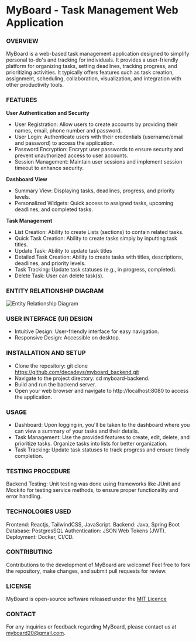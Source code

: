 # MyBoard - Task Management Web Application

### OVERVIEW
MyBoard is a web-based task management application designed to simplify personal to-do's and tracking for individuals. 
It provides a user-friendly platform for organizing tasks, setting deadlines, tracking progress, and prioritizing activities.
It typically offers features such as task creation, assignment, scheduling, collaboration, visualization, and integration 
with other productivity tools.

### FEATURES

**User Authentication and Security**

- User Registration: Allow users to create accounts by providing their names, email, phone number and password.
- User Login: Authenticate users with their credentials (username/email and password) to access the application.
- Password Encryption: Encrypt user passwords to ensure security and prevent unauthorized access to user accounts.
- Session Management: Maintain user sessions and implement session timeout to enhance security.

**Dashboard View**

- Summary View: Displaying tasks, deadlines, progress, and priority levels.
- Personalized Widgets: Quick access to assigned tasks, upcoming deadlines, and completed tasks.

**Task Management**

- List Creation: Ability to create Lists (sections) to contain related tasks.
- Quick Task Creation: Ability to create tasks simply by inputting task titles.
- Update Task: Ability to update task titles
- Detailed Task Creation: Ability to create tasks with titles, descriptions, deadlines, and priority levels.
- Task Tracking: Update task statuses (e.g., in progress, completed).
- Delete Task: User can delete task(s).

### ENTITY RELATIONSHIP DIAGRAM

![Entity Relationship Diagram](/Users/decagon/Downloads/erd.png)

### USER INTERFACE (UI) DESIGN
- Intuitive Design: User-friendly interface for easy navigation.
- Responsive Design: Accessible on desktop.

### INSTALLATION AND SETUP
- Clone the repository: git clone https://github.com/decadevs/myboard_backend.git
- Navigate to the project directory: cd myboard-backend.
- Build and run the backend server.
- Open your web browser and navigate to http://localhost:8080 to access the application.

### USAGE
- Dashboard: Upon logging in, you'll be taken to the dashboard where you can view a summary of your tasks and their details.
- Task Management: Use the provided features to create, edit, delete, and prioritize tasks. 
Organize tasks into lists for better organization.
- Task Tracking: Update task statuses to track progress and ensure timely completion.

### TESTING PROCEDURE
Backend Testing: Unit testing was done using frameworks like JUnit and Mockito for testing service methods, 
to ensure proper functionality and error handling.

### TECHNOLOGIES USED
Frontend: Reactjs, TailwindCSS, JavaScript.
Backend: Java, Spring Boot
Database: PostgresSQL
Authentication: JSON Web Tokens (JWT).
Deployment: Docker, CI/CD.

### CONTRIBUTING
Contributions to the development of MyBoard are welcome! Feel free to fork the repository, make changes, and submit pull requests for review.

### LICENSE
MyBoard is open-source software released under the [MIT Licence](/Users/decagon/Desktop/myboard_backend/LICENCE.txt)

### CONTACT
For any inquiries or feedback regarding MyBoard, please contact us at myboard20@gmail.com.
